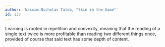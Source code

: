 ```yaml
---
author: 'Nassim Nicholas Taleb, "Skin in the Game"'
id: 133
---
```


Learning is rooted in repetition and convexity, meaning that the reading of a single text twice is more profitable than reading two different things once, provided of course that said text has some depth of content.